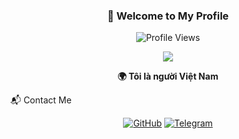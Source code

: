<h3 align="center">🚀 Welcome to My Profile</h3> <p align="center"> <img src="https://komarev.com/ghpvc/?username=callmeporsche&label=Profile%20views&color=0e75b6&style=flat" alt="Profile Views" /> </p> <p align="center"> <img src="https://img.icons8.com/color/48/000000/vietnam-circular.png"/> </p> <p align="center"><b>🌍 Tôi là người Việt Nam</b></p>
📬 Contact Me
<p align="center"> <a href="https://github.com/callmeporsche"><img src="https://img.shields.io/badge/GitHub-181717?style=for-the-badge&logo=github&logoColor=white" alt="GitHub"/></a> <a href="https://t.me/callme_porsche"><img src="https://img.shields.io/badge/Telegram-26A5E4?style=for-the-badge&logo=telegram&logoColor=white" alt="Telegram"/></a> </p>
